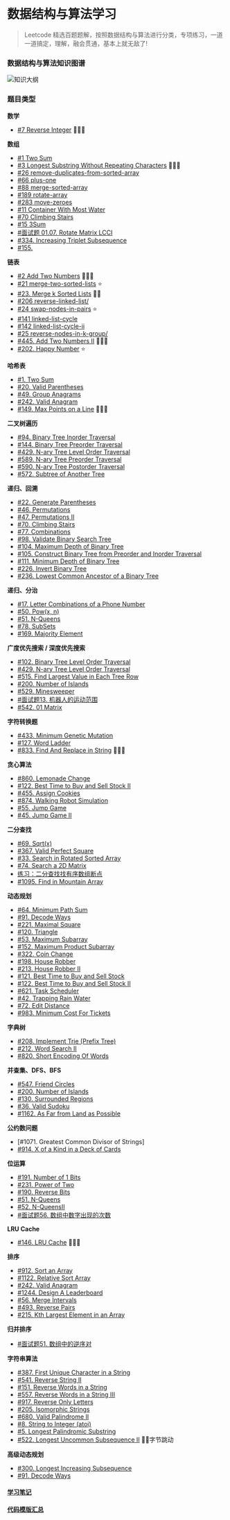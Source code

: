 # 数据结构与算法学习

> Leetcode 精选百题题解，按照数据结构与算法进行分类，专项练习，一道一道搞定，理解，融会贯通，基本上就无敌了!

### 数据结构与算法知识图谱

![知识大纲](/assets/structure.png)


### 题目类型

**数学**
- [#7 Reverse Integer](./Leetcode-7.js)          🌈🌈🌈

**数组**
- [#1 Two Sum](./Leetcode-1.js)
- [#3 Longest Substring Without Repeating Characters](./Leetcode-3.js)  🌈🌈🌈
- [#26 remove-duplicates-from-sorted-array](./Leetcode-26.js)
- [#66 plus-one](./Leetcode-66.js)
- [#88 merge-sorted-array](./Leetcode-88.js)
- [#189 rotate-array](./Leetcode-189.js)
- [#283 move-zeroes](./Leetcode-283.js)
- [#11 Container With Most Water](./Leetcode-11.js)
- [#70 Climbing Stairs](./Leetcode-70.js)
- [#15 3Sum](./Leetcode-15.js)
- [#面试题 01.07. Rotate Matrix LCCI](./Leetcode-面试题-01.07.md)
- [#334. Increasing Triplet Subsequence](./Leetcode-334.js)
- [#155. ](./Leetcode-155.js)


**链表**
- [#2 Add Two Numbers](./Leetcode-2.js)            🌈🌈🌈
- [#21 merge-two-sorted-lists](./Leetcode-21.js)   ⭐  ️
- [#23. Merge k Sorted Lists](./Leetccode-23.js)   🌈🌈
- [#206 reverse-linked-list/](./Leetcode-206.js)
- [#24 swap-nodes-in-pairs](./Leetcode-24.js)      ⭐      ️
- [#141 linked-list-cycle](./Leetcode-141.js)
- [#142 linked-list-cycle-ii](./Leetcode-142.js)
- [#25 reverse-nodes-in-k-group/](./Leetcode-25.js)
- [#445. Add Two Numbers II](./Leetcode-445.js)    🌈🌈🌈
- [#202. Happy Number](./Leetcode-202.js) ⭐️


**哈希表**
- [#1. Two Sum](./Leetcode-1.js)
- [#20. Valid Parentheses](./Leetcode-20.js)
- [#49. Group Anagrams](./Leetcode-49.js)
- [#242. Valid Anagram](./Leetcode-242.js)
- [#149. Max Points on a Line](./Leetcode-149.js)  🌈🌈🌈

**二叉树遍历**
- [#94. Binary Tree Inorder Traversal](./Leetcode-94.js)
- [#144. Binary Tree Preorder Traversal](./Leetcode-144.js)
- [#429. N-ary Tree Level Order Traversal](./Leetcode-429.js)
- [#589. N-ary Tree Preorder Traversal](./Leetcode-589.js)
- [#590. N-ary Tree Postorder Traversal](./Leetcode-590.js)
- [#572. Subtree of Another Tree](./Leetcode-572.js)

**递归、回溯**
- [#22. Generate Parentheses](./Leetcode-22.md)
- [#46. Permutations](./Leetcode-46.js)
- [#47. Permutations II](./Leetcode-47.js)
- [#70. Climbing Stairs](./Leetcode-70.js)
- [#77. Combinations](./Leetcode-77.js)
- [#98. Validate Binary Search Tree](./Leetcode-98.js)
- [#104. Maximum Depth of Binary Tree](./Leetcode-104.js)
- [#105. Construct Binary Tree from Preorder and Inorder Traversal](./Leetcode-105.js)
- [#111. Minimum Depth of Binary Tree](./Leetcode-111.js)
- [#226. Invert Binary Tree](./Leetcode-226.js)
- [#236. Lowest Common Ancestor of a Binary Tree](./Leetcode-236.js)

**递归、分治**
- [#17. Letter Combinations of a Phone Number](./Leetcode-17.js)  
- [#50. Pow(x, n)](./Leetcode-50.js)
- [#51. N-Queens](./Leetcode-51.js)
- [#78. SubSets](./Leetcode-78.js)
- [#169. Majority Element](./Leetcode-169.js)

**广度优先搜索 / 深度优先搜索**
- [#102. Binary Tree Level Order Traversal](./Leetcode-102.md)
- [#429. N-ary Tree Level Order Traversal](./Leetcode-429.js)
- [#515. Find Largest Value in Each Tree Row](./Leetcode-515.js)
- [#200. Number of Islands](./Leetcode-200.js)
- [#529. Minesweeper](./Leetcode-529.js)
- [#面试题13. 机器人的运动范围](./Leetcode-面试题13.js)
- [#542. 01 Matrix](./Leetcode-542.js)

**字符转换题**
- [#433. Minimum Genetic Mutation](./Leetcode-433.js)
- [#127. Word Ladder](./Leetcode-127.js)
- [#833. Find And Replace in String](./Leetcode-833.js)  🌈🌈🌈

**贪心算法**
- [#860. Lemonade Change](./Leetcode-860.js)
- [#122. Best Time to Buy and Sell Stock II](./Leetcode-122.js)
- [#455. Assign Cookies](./Leetcode-455.js)
- [#874. Walking Robot Simulation](./Leetcode-874.js)
- [#55. Jump Game](./Leetcode-55.js)
- [#45. Jump Game II](./Leetcode-45.js)

**二分查找**
- [#69. Sqrt(x)](./Leetcode-69.js)
- [#367. Valid Perfect Square](./Leetcode-367.js)
- [#33. Search in Rotated Sorted Array](./Leetcode-33.js)
- [#74. Search a 2D Matrix](./Leetcode-74.js)
- [练习：二分查找找有序数组断点](./binary-search.js)
- [#1095. Find in Mountain Array](./Leetcode-1095.js)

**动态规划**
- [#64. Minimum Path Sum](./Leetcode-64.md)
- [#91. Decode Ways](./Leetcode-91.js)
- [#221. Maximal Square](./Leetcode-221.js)
- [#120. Triangle](./Leetcode-120.js)
- [#53. Maximum Subarray](./Leetcode-53.js)
- [#152. Maximum Product Subarray](./Leetcode-152.js)
- [#322. Coin Change](./Leetcode-322.js)
- [#198. House Robber](./Leetcode-198.js)
- [#213. House Robber II](./Leetcode-213.js)
- [#121. Best Time to Buy and Sell Stock](./Leetcode-121.js)
- [#122. Best Time to Buy and Sell Stock II](./Leetcode-122.js)
- [#621. Task Scheduler](./Leetcode-621.js)
- [#42. Trapping Rain Water](./Leetcode-42.js)
- [#72. Edit Distance](./Leetcode-72.js)
- [#983. Minimum Cost For Tickets](./Leetcode-983.js)

**字典树**
- [#208. Implement Trie (Prefix Tree)](./Leetcode-208.js)
- [#212. Word Search II](./Leetcode-212.js)
- [#820. Short Encoding Of Words](./Leetcode-820.js)

**并查集、DFS、BFS**
- [#547. Friend Circles](./Leetcode-547.js)
- [#200. Number of Islands](./Leetcode-200.js)
- [#130. Surrounded Regions](./Leetcode-130.js)
- [#36. Valid Sudoku](./Leetcode-36.js)
- [#1162. As Far from Land as Possible](./Leetcode-1162.js)

**公约数问题**
- [#1071. Greatest Common Divisor of Strings]
- [#914. X of a Kind in a Deck of Cards](./Leetcode-914.js)

**位运算**
- [#191. Number of 1 Bits](./Leetcode-191.js)
- [#231. Power of Two](./Leetcode-231.js)
- [#190. Reverse Bits](./Leetcode-190.js)
- [#51. N-Queens](./Leetcode-51.js)
- [#52. N-QueensII](./Leetcode-52.js)
- [#面试题56. 数组中数字出现的次数](./Leetcode-面试题56.js)

**LRU Cache**
- [#146. LRU Cache](./Leetcode-146.js)  🌈🌈🌈

**排序**
- [#912. Sort an Array](./Leetcode-912.js)
- [#1122. Relative Sort Array](./Leetcode-1122.js)
- [#242. Valid Anagram](./Leetcode-242.js)
- [#1244. Design A Leaderboard](./Leetcode-1244.js)
- [#56. Merge Intervals](./Leetcode-56.js)
- [#493. Reverse Pairs](./Leetcode-493.js)
- [#215. Kth Largest Element in an Array](./Leetcode-215.js)

**归并排序**
- [#面试题51. 数组中的逆序对](./Leetcode-面试题51.js)

**字符串算法**
- [#387. First Unique Character in a String](./Leetcode-387.js)
- [#541. Reverse String II](./Leetcode-541.js)
- [#151. Reverse Words in a String](./Leetcode-151.js)
- [#557. Reverse Words in a String III](./Leetcode-557.js)
- [#917. Reverse Only Letters](./Leetcode-917.js)
- [#205. Isomorphic Strings](./Leetcode-205.js)
- [#680. Valid Palindrome II](./Leetcode-680.js)
- [#8. String to Integer (atoi)](./Leetcode-8.js)
- [#5. Longest Palindromic Substring](./Leetcode-5.js)
- [#522. Longest Uncommon Subsequence II](./Leetcode-522.js)  🌈🌈字节跳动

**高级动态规划**
- [#300. Longest Increasing Subsequence](./Leetcode-300.js)
- [#91. Decode Ways](./Leetcode-91.js)


#### [学习笔记](./Notes.md)

#### [代码模版汇总](./Templates.md)